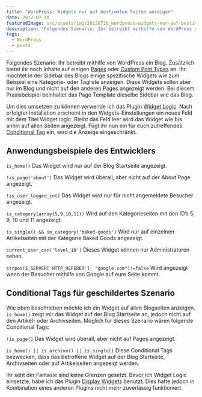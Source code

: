 ```yaml
---
title: "WordPress: Widgets nur auf bestimmten Seiten anzeigen"
date: 2012-07-10
featuredImage: src/assets/img/20120710_wordpress-widgets-nur-auf-bestimmten-seiten-anzeigen_0.jpg
description: "Folgendes Szenario: Ihr betreibt mithilfe von WordPress ein Blog. Zusätzlich bietet ihr noch Inhalte auf einigen Pages oder Custom Post Types an. Ihr möchtet in der Sidebar des Blogs einige spezifische Widgets wie zum Beispiel eine Kategorie- oder Tagliste anzeigen. Diese Widgets sollen aber nur im Blog und nicht auf den anderen Pages angezeigt werden."
tags:
  - WordPress
  - posts
---
```

Folgendes Szenario: Ihr betreibt mithilfe von WordPress ein Blog. Zusätzlich bietet ihr noch Inhalte auf einigen [Pages](http://codex.wordpress.org/Post_Types#Page) oder [Custom Post Types](http://codex.wordpress.org/Post_Types#Custom_Types) an. Ihr möchtet in der Sidebar des Blogs einige spezifische Widgets wie zum Beispiel eine Kategorie- oder Tagliste anzeigen. Diese Widgets sollen aber nur im Blog und nicht auf den anderen Pages angezeigt werden. Bei diesem Praxisbeispiel beinhaltet das Page Template dieselbe Sidebar wie das Blog.

Um dies umsetzen zu können verwende ich das Plugin [Widget Logic](http://wordpress.org/plugins/widget-logic/). Nach erfolgter Installation erscheint in den Widgets-Einstellungen ein neues Feld mit dem Titel Widget logic. Bleibt das Feld leer wird das Widget wie bis anhin auf allen Seiten angezeigt. Fügt ihr nun ein für euch zutreffendes [Conditional Tag](http://codex.wordpress.org/Conditional_Tags) ein, wird die Anzeige eingeschränkt.

## Anwendungsbeispiele des Entwicklers

`is_home()` Das Widget wird nur auf der Blog Startseite angezeigt.

`!is_page('about')` Das Widget wird überall, aber nicht auf der About Page angezeigt.

`!is_user_logged_in()` Das Widget wird nur für nicht angemeldete Besucher angezeigt.

`is_category(array(5,9,10,11))` Wird auf den Kategorieseiten mit den ID’s 5, 9, 10 und 11 angezeigt.

`is_single() && in_category('baked-goods')` Wird nur auf einzelnen Artikelseiten mit der Kategorie Baked Goods angezeigt.

`current_user_can('level_10')` Dieses Widget können nur Administratoren sehen.

`strpos($_SERVER['HTTP_REFERER'], "google.com")!=false` Wird angezeigt wenn der Besucher mithilfe von Google auf eure Seite kommt.

## Conditional Tags für geschildertes Szenario

Wie oben beschrieben möchte ich ein Widget auf allen Blogseiten anzeigen. `is_home()` zeigt mir das Widget auf der Blog Startseite an, jedoch nicht auf den Artikel- oder Archivseiten. Möglich für dieses Szenario wären folgende Conditional Tags:

`!is_page()` Das Widget wird überall, aber nicht auf Pages angezeigt.

`is_home() || is_archive() || is_single()` Diese Conditional Tags bezwecken, dass das betroffene Widget auf der Blog Startseite, Archivseiten oder auf Artikelseiten angezeigt werden.

Ihr seht der Fantasie sind keine Grenzen gesetzt. Bevor ich Widget Logic einsetzte, habe ich das Plugin [Display Widgets](http://wordpress.org/plugins/display-widgets/) benutzt. Dies hatte jedoch in Kombination eines anderen Plugins nicht mehr zuverlässig funktioniert.


